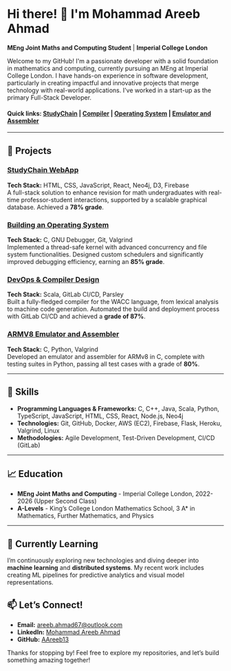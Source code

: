 # Hi there! 👋 I'm Mohammad Areeb Ahmad

**MEng Joint Maths and Computing Student** | **Imperial College London**

Welcome to my GitHub! I'm a passionate developer with a solid foundation in mathematics and computing, currently pursuing an MEng at Imperial College London. I have hands-on experience in software development, particularly in creating impactful and innovative projects that merge technology with real-world applications. I've worked in a start-up as the primary Full-Stack Developer.

#### Quick links: [StudyChain](https://github.com/AAreeb13/Design-For-Real-People) | [Compiler](https://github.com/AAreeb13/WACC-Compiler) | [Operating System](https://github.com/AAreeb13/Operating-System) | [Emulator and Assembler](https://github.com/AAreeb13/ARMv8-Emulator-and-Assembler-in-C)


---
## 🚀 Projects

### [StudyChain WebApp](https://github.com/AAreeb13/Design-For-Real-People)
**Tech Stack:** HTML, CSS, JavaScript, React, Neo4j, D3, Firebase  
A full-stack solution to enhance revision for math undergraduates with real-time professor-student interactions, supported by a scalable graphical database. Achieved a **78% grade**.

### [Building an Operating System](https://github.com/AAreeb13/Operating-System)
**Tech Stack:** C, GNU Debugger, Git, Valgrind  
Implemented a thread-safe kernel with advanced concurrency and file system functionalities. Designed custom schedulers and significantly improved debugging efficiency, earning an **85% grade**.

### [DevOps & Compiler Design](https://github.com/AAreeb13/WACC-Compiler)
**Tech Stack:** Scala, GitLab CI/CD, Parsley  
Built a fully-fledged compiler for the WACC language, from lexical analysis to machine code generation. Automated the build and deployment process with GitLab CI/CD and achieved a **grade of 87%**.

### [ARMV8 Emulator and Assembler](https://github.com/AAreeb13/ARMv8-Emulator-and-Assembler-in-C)
**Tech Stack:** C, Python, Valgrind  
Developed an emulator and assembler for ARMv8 in C, complete with testing suites in Python, passing all test cases with a grade of **80%**.

---

## 🧠 Skills

- **Programming Languages & Frameworks:** C, C++, Java, Scala, Python, TypeScript, JavaScript, HTML, CSS, React, Node.js, Neo4j
- **Technologies:** Git, GitHub, Docker, AWS (EC2), Firebase, Flask, Heroku, Valgrind, Linux
- **Methodologies:** Agile Development, Test-Driven Development, CI/CD (GitLab)

---

## 📈 Education
- **MEng Joint Maths and Computing** - Imperial College London, 2022-2026 (Upper Second Class)
- **A-Levels** - King’s College London Mathematics School, 3 A* in Mathematics, Further Mathematics, and Physics

---

## 🌱 Currently Learning
I’m continuously exploring new technologies and diving deeper into **machine learning** and **distributed systems**. My recent work includes creating ML pipelines for predictive analytics and visual model representations.

## 📫 Let’s Connect!
- **Email:** areeb.ahmad67@outlook.com
- **LinkedIn:** [Mohammad Areeb Ahmad](https://www.linkedin.com/in/mohammad-areeb-ahmad-imperial)
- **GitHub:** [AAreeb13](https://github.com/AAreeb13)

Thanks for stopping by! Feel free to explore my repositories, and let’s build something amazing together!
